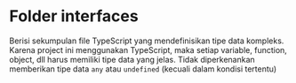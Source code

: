 # Folder interfaces

Berisi sekumpulan file TypeScript yang mendefinisikan tipe data kompleks. Karena project ini menggunakan TypeScript, maka setiap variable, function, object, dll harus memiliki tipe data yang jelas. Tidak diperkenankan memberikan tipe data `any` atau `undefined` (kecuali dalam kondisi tertentu)
